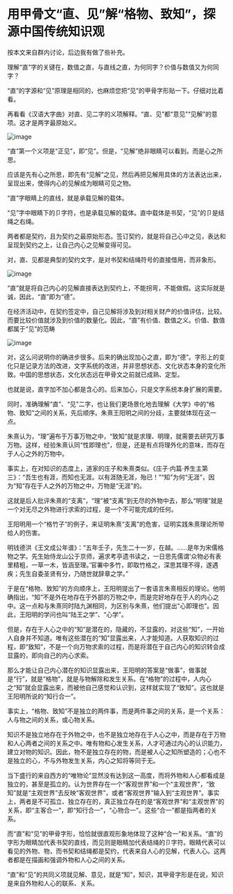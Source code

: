 # 用甲骨文“直、见”解“格物、致知”，探源中国传统知识观


按本文来自群内讨论，后边我有做了些补充。

理解“直”字的关键在，数值之直，与直线之直，为何同字？价值与数值又为何同字？

“直”的字源和“见”原理是相同的，也麻烦您把“见”的甲骨字形贴一下。仔细对比着看。

再看看《汉语大字曲》对直、见二字的义项解释。“直、见”都“意见”“见解”的意项。这才是两字最原始义。


![image](https://user-images.githubusercontent.com/9961069/130184138-b2905492-f7b7-41c8-aca9-30e8152d2f7c.png)





“直”第一个义项是“正见”，即“见”。但是，“见解”绝非眼睛可以看到。而是心之所思。

应该是先有心之所思，即先有“见解”之见，然后再把见解用具体的方法表达出来，呈现出来，使得内心的见解成为眼睛可见之物。

“直”字眼睛上的直线，就是承载见解的载体。

“见”字中眼睛下的卩字符，也是承载见解的载体。直中载体是书契，“见”的卩是结绳之右绳。


两者都是契约，且为契约之最原始形态。签订契约，就是将自己心中之见，表达和呈现到契约之上，让自己内心之见解变得可见。

对，直、见都是典型的契约文字，是对书契和结绳符号的直接借用，而非象形。

![image](https://user-images.githubusercontent.com/9961069/130184151-0d8add9a-8cb9-4777-9d10-8f5a0f449c0c.png)





“直”就是将自己内心的见解直接表达到契约上，不能拐弯，不能做假。这实际就是诚，因此，“直”即为“德”。


在经济活动中，在契约签定中，自己见解将涉及到对相关财产的价值评估，比较。而要比较价值就涉及到价值的数量化。因此，“直”有价值、数值之义。价值、数值都属于“见”的范畴


![image](https://user-images.githubusercontent.com/9961069/130184173-eef7e211-c57e-40d3-b144-68d50f2719c7.png)




对，这么问说明你的确进步很多。后来的确出现加心之直，即为“德”。字形上的变化只是记录方法的改进，文字系统的改进，并非思想状态、文化状态本身的变化所致。中国的思想状态，文化状态远在甲骨文之前就已成熟、定型。

也就是说，直字加不加心都是含心的。后来加心，只是文字系统本身扩展的需要。

同时，准确理解“直”、“见”二字，也让我们更场景化地去理解《大学》中的“格物、致知”之间的关系，先后顺序。朱熹王阳明之间的分歧，主要就体现在这一点。

朱熹认为，“理”遍布于万事万物之中，“致知”就是求理、明理，就需要去研究万事万物。这样，经验朱熹认同“性即理也”，但是，还是有点将理外化的意味，而存在于人心之外的万物中。

事实上，在对知识的态度上，道家的庄子和朱熹类似。《庄子·内篇·养生主第三》：“吾生也有涯，而知也无涯。以有涯随无涯，殆已！”“知”为何“无涯”，因为“知”存在于人之外的万物之中，万物是“无涯”的。

这就是后人批评朱熹的“支离”，“理”被“支离”到无尽的外物中去，那么“明理”就是一个对无尽之外物进行求索的过程，是一个不可能完成的任何。

王阳明用一个“格竹子”的例子，来证明朱熹“支离”的危害，证明实践朱熹理论所带给人的伤害。

明钱德洪《王文成公年谱》：“五年壬子，先生二十一岁，在越。……是年为宋儒格物之学。先生始侍龙山公于京师，遍求考亭遗书读之，一日思先儒谓‘众物必有表里精粗，一草一木，皆涵至理。’官署中多竹，即取竹格之，深思其理不得，遂遇疾；先生自委圣贤有分，乃随世就辞章之学。”

于是在“格物、致知”的方向顺序上，王阳明提出了一套语言朱熹相反的理论。他明确指出，“知”不是外在地存在于外部的万物之中，而是完好地存在于人的内心之中。这一点和与朱熹同时陆九渊相同，为区别与朱熹，他们提出“心即理也”。因此，王阳明的学问也叫“陆王之学”、“心学”。

但是，存在于人心之中的“知”是潜在的，隐藏的，不显露的，对这些“知”，一开始人自身并不知道。唯有这些潜在的“知”显露出来，人才能知道。人获取知识的过程，即“致知”，不是一个向万物求索的过程，而是将潜在于自己内心的知识转会成显露的，即向自己的内心求索。

那么才能让自己内心潜在的知识显露出来，王阳明的答案是“做事”，做事就是“行”，就是“格物”，就是与物解除和发生关系。在“格物”的过程中，人内心之“知”就会显露出来，而被他自己感觉和认识到，这样就实现了“致知”。这也就是王阳明所说的“知行合一”。

事实上，“格物、致知”不是独立的两件事，而是两件事之间的关系，是一个关系：人与物之间的关系，或心物关系。

知识不是独立地存在于外物之中，也不是独立地存在于人心之中，而是存在于万物和人心两者之间的关系之中。唯有物和心发生关系，人才可通过内心的认识能力，建立对物的知识。因此，物不是独立存在的物，而是被人心之知所塑造的；心也不是独立的心，不与外物发生关系，内心之知将等同于无。

当下盛行的来自西方的“唯物论”显然没有达到这一高度，而将外物和人心都看成是独立的，甚至是孤立的。认为世界存在一个“客观世界”和一个“主观世界”，“致知”就是“主观世界”去反映“客观世界”，或者“客观世界”输入到“主观世界”。事实上，两者是不可孤立、独立存在的，真正独立存在的是“客观世界”和“主观世界”的关系，即“主客合一”，即“知行合一”，“心物合一”。这些“合一”都是指两者的关系。

而“直”和“见”的甲骨字形，恰恰就很直观形象地体现了这种“合一”和关系。“直”的字形为眼睛加代表书契的直线，而见则是眼睛加代表结绳的卩字符。眼睛代表可以看见的外物、物，而书契和结绳都是契约，代表来自人心的见解，代表人心。这两者都是在描画和强调外物和人心之间的关系。

“直”和“见”的共同义项就见解、意见，就是“知”，知识，其甲骨字形是在说，知识是来自外物和人心的联系、关系。
